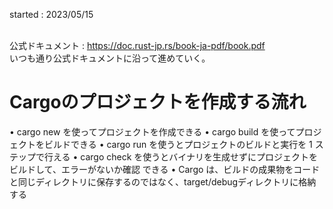 started : 2023/05/15<br><br>

公式ドキュメント : https://doc.rust-jp.rs/book-ja-pdf/book.pdf<br>
いつも通り公式ドキュメントに沿って進めていく。


# Cargoのプロジェクトを作成する流れ

• cargo new を使ってプロジェクトを作成できる
• cargo build を使ってプロジェクトをビルドできる
• cargo run を使うとプロジェクトのビルドと実行を 1 ステップで行える
• cargo check を使うとバイナリを生成せずにプロジェクトをビルドして、エラーがないか確認
できる
• Cargo は、ビルドの成果物をコードと同じディレクトリに保存するのではなく、target/debugディレクトリに格納する
